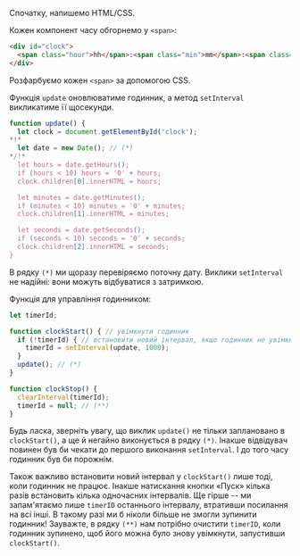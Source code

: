Спочатку, напишемо HTML/CSS.

Кожен компонент часу обгорнемо у `<span>`:

```html
<div id="clock">
  <span class="hour">hh</span>:<span class="min">mm</span>:<span class="sec">ss</span>
</div>
```

Розфарбуємо кожен `<span>` за допомогою CSS.

Функція `update` оновлюватиме годинник, а метод `setInterval` викликатиме її щосекунди. 

```js
function update() {
  let clock = document.getElementById('clock');
*!*
  let date = new Date(); // (*)
*/!*
  let hours = date.getHours();
  if (hours < 10) hours = '0' + hours;
  clock.children[0].innerHTML = hours;

  let minutes = date.getMinutes();
  if (minutes < 10) minutes = '0' + minutes;
  clock.children[1].innerHTML = minutes;

  let seconds = date.getSeconds();
  if (seconds < 10) seconds = '0' + seconds;
  clock.children[2].innerHTML = seconds;
}
```

В рядку `(*)` ми щоразу перевіряємо поточну дату. Виклики `setInterval` не надійні: вони можуть відбуватися з затримкою.

Функція для управління годинником:

```js
let timerId;

function clockStart() { // увімкнути годинник  
  if (!timerId) { // встановити новий інтервал, якщо годинник не увімкнений
    timerId = setInterval(update, 1000);
  }
  update(); // (*)
}

function clockStop() {
  clearInterval(timerId);
  timerId = null; // (**)
}
```

Будь ласка, зверніть увагу, що виклик `update()` не тільки заплановано в `clockStart()`, а ще й негайно виконується в рядку `(*)`. Інакше відвідувач повинен був би чекати до першого виконання `setInterval`. І до того часу годинник був би порожнім.

Також важливо встановити новий інтервал у `clockStart()` лише тоді, коли годинник не працює. Інакше натискання кнопки «Пуск» кілька разів встановить кілька одночасних інтервалів. Ще гірше -- ми запам'ятаємо лише `timerID` останнього інтервалу, втративши посилання на всі інші. В такому разі ми б ніколи більше не змогли зупинити годинник! Зауважте, в рядку `(**)` нам потрібно очистити `timerID`, коли годинник зупинено, щоб його можна було знову увімкнути, запустивши `clockStart()`.
